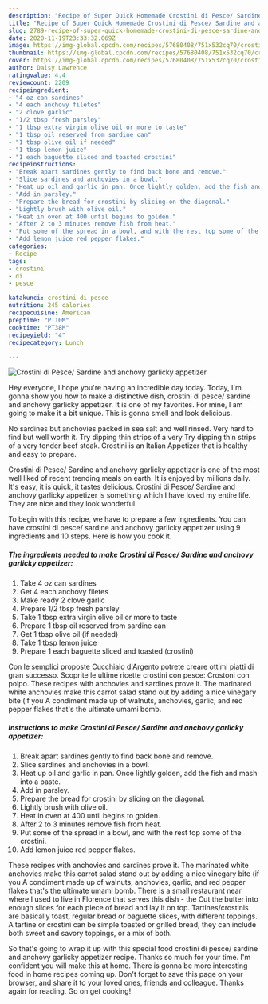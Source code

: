 ```yaml
---
description: "Recipe of Super Quick Homemade Crostini di Pesce/ Sardine and anchovy garlicky appetizer"
title: "Recipe of Super Quick Homemade Crostini di Pesce/ Sardine and anchovy garlicky appetizer"
slug: 2789-recipe-of-super-quick-homemade-crostini-di-pesce-sardine-and-anchovy-garlicky-appetizer
date: 2020-11-19T23:33:32.069Z
image: https://img-global.cpcdn.com/recipes/57680408/751x532cq70/crostini-di-pesce-sardine-and-anchovy-garlicky-appetizer-recipe-main-photo.jpg
thumbnail: https://img-global.cpcdn.com/recipes/57680408/751x532cq70/crostini-di-pesce-sardine-and-anchovy-garlicky-appetizer-recipe-main-photo.jpg
cover: https://img-global.cpcdn.com/recipes/57680408/751x532cq70/crostini-di-pesce-sardine-and-anchovy-garlicky-appetizer-recipe-main-photo.jpg
author: Daisy Lawrence
ratingvalue: 4.4
reviewcount: 2209
recipeingredient:
- "4 oz can sardines"
- "4 each anchovy filetes"
- "2 clove garlic"
- "1/2 tbsp fresh parsley"
- "1 tbsp extra virgin olive oil or more to taste"
- "1 tbsp oil reserved from sardine can"
- "1 tbsp olive oil if needed"
- "1 tbsp lemon juice"
- "1 each baguette sliced and toasted crostini"
recipeinstructions:
- "Break apart sardines gently to find back bone and remove."
- "Slice sardines and anchovies in a bowl."
- "Heat up oil and garlic in pan. Once lightly golden, add the fish and mash into a paste."
- "Add in parsley."
- "Prepare the bread for crostini by slicing on the diagonal."
- "Lightly brush with olive oil."
- "Heat in oven at 400 until begins to golden."
- "After 2 to 3 minutes remove fish from heat."
- "Put some of the spread in a bowl, and with the rest top some of the crostini."
- "Add lemon juice red pepper flakes."
categories:
- Recipe
tags:
- crostini
- di
- pesce

katakunci: crostini di pesce 
nutrition: 245 calories
recipecuisine: American
preptime: "PT10M"
cooktime: "PT38M"
recipeyield: "4"
recipecategory: Lunch

---
```



![Crostini di Pesce/ Sardine and anchovy garlicky appetizer](https://img-global.cpcdn.com/recipes/57680408/751x532cq70/crostini-di-pesce-sardine-and-anchovy-garlicky-appetizer-recipe-main-photo.jpg)

Hey everyone, I hope you're having an incredible day today. Today, I'm gonna show you how to make a distinctive dish, crostini di pesce/ sardine and anchovy garlicky appetizer. It is one of my favorites. For mine, I am going to make it a bit unique. This is gonna smell and look delicious.

No sardines but anchovies packed in sea salt and well rinsed. Very hard to find but well worth it. Try dipping thin strips of a very Try dipping thin strips of a very tender beef steak. Crostini is an Italian Appetizer that is healthy and easy to prepare.

Crostini di Pesce/ Sardine and anchovy garlicky appetizer is one of the most well liked of recent trending meals on earth. It is enjoyed by millions daily. It's easy, it is quick, it tastes delicious. Crostini di Pesce/ Sardine and anchovy garlicky appetizer is something which I have loved my entire life. They are nice and they look wonderful.


To begin with this recipe, we have to prepare a few ingredients. You can have crostini di pesce/ sardine and anchovy garlicky appetizer using 9 ingredients and 10 steps. Here is how you cook it.

<!--inarticleads1-->

##### The ingredients needed to make Crostini di Pesce/ Sardine and anchovy garlicky appetizer:

1. Take 4 oz can sardines
1. Get 4 each anchovy filetes
1. Make ready 2 clove garlic
1. Prepare 1/2 tbsp fresh parsley
1. Take 1 tbsp extra virgin olive oil or more to taste
1. Prepare 1 tbsp oil reserved from sardine can
1. Get 1 tbsp olive oil (if needed)
1. Take 1 tbsp lemon juice
1. Prepare 1 each baguette sliced and toasted (crostini)


Con le semplici proposte Cucchiaio d&#39;Argento potrete creare ottimi piatti di gran successo. Scoprite le ultime ricette crostini con pesce: Crostoni con polpo. These recipes with anchovies and sardines prove it. The marinated white anchovies make this carrot salad stand out by adding a nice vinegary bite (if you A condiment made up of walnuts, anchovies, garlic, and red pepper flakes that&#39;s the ultimate umami bomb. 

<!--inarticleads2-->

##### Instructions to make Crostini di Pesce/ Sardine and anchovy garlicky appetizer:

1. Break apart sardines gently to find back bone and remove.
1. Slice sardines and anchovies in a bowl.
1. Heat up oil and garlic in pan. Once lightly golden, add the fish and mash into a paste.
1. Add in parsley.
1. Prepare the bread for crostini by slicing on the diagonal.
1. Lightly brush with olive oil.
1. Heat in oven at 400 until begins to golden.
1. After 2 to 3 minutes remove fish from heat.
1. Put some of the spread in a bowl, and with the rest top some of the crostini.
1. Add lemon juice red pepper flakes.


These recipes with anchovies and sardines prove it. The marinated white anchovies make this carrot salad stand out by adding a nice vinegary bite (if you A condiment made up of walnuts, anchovies, garlic, and red pepper flakes that&#39;s the ultimate umami bomb. There is a small restaurant near where I used to live in Florence that serves this dish - the Cut the butter into enough slices for each piece of bread and lay it on top. Tartines/crostinis are basically toast, regular bread or baguette slices, with different toppings. A tartine or crostini can be simple toasted or grilled bread, they can include both sweet and savory toppings, or a mix of both. 

So that's going to wrap it up with this special food crostini di pesce/ sardine and anchovy garlicky appetizer recipe. Thanks so much for your time. I'm confident you will make this at home. There is gonna be more interesting food in home recipes coming up. Don't forget to save this page on your browser, and share it to your loved ones, friends and colleague. Thanks again for reading. Go on get cooking!
